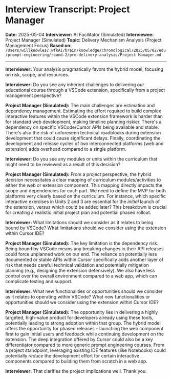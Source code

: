 # Interview Transcript: Project Manager

**Date:** 2025-05-04
**Interviewer:** AI Facilitator (Simulated)
**Interviewee:** Project Manager (Simulated)
**Topic:** Delivery Mechanism Analysis (Project Management Focus)
**Based on:** `/Users/willknowles/.wfkAi/brain/knowledge/chronological/2025/05/02/edu/prompt-engineering/round-2/pre-delivery-analysis/Project Manager.md`

---

**Interviewer:** Your analysis pragmatically favors the hybrid model, focusing on risk, scope, and resources.

**Interviewer:** Do you see any inherent challenges to delivering our educational course through a VSCode extension, specifically from a project management perspective?

**Project Manager (Simulated):** The main challenges are estimation and dependency management. Estimating the effort required to build complex interactive features within the VSCode extension framework is harder than for standard web development, making timeline planning riskier. There's a dependency on specific VSCode/Cursor APIs being available and stable. There's also the risk of unforeseen technical roadblocks during extension development that could cause significant delays. Finally, coordinating the development and release cycles of *two* interconnected platforms (web and extension) adds overhead compared to a single platform.

**Interviewer:** Do you see any modules or units within the curriculum that might need to be reviewed as a result of this decision?

**Project Manager (Simulated):** From a project perspective, the hybrid decision necessitates a clear mapping of curriculum modules/activities to either the web or extension component. This mapping directly impacts the scope and dependencies for each part. We need to define the MVP for both platforms very clearly based on the curriculum. For instance, which specific interactive exercises in Units 2 and 3 are essential for the *initial* launch of the extension, versus which could be added later? This breakdown is crucial for creating a realistic initial project plan and potential phased rollout.

**Interviewer:** What limitations should we consider as it relates to being bound by VSCode? What limitations should we consider using the extension within Cursor IDE?

**Project Manager (Simulated):** The key limitation is the dependency risk. Being bound by VSCode means any breaking changes in their API releases could force unplanned work on our end. The reliance on potentially less documented or stable APIs within Cursor specifically adds another layer of risk that needs careful technical validation and potentially mitigation planning (e.g., designing the extension defensively). We also have less control over the overall environment compared to a web app, which can complicate testing and support.

**Interviewer:** What new functionalities or opportunities should we consider as it relates to operating within VSCode? What new functionalities or opportunities should we consider using the extension within Cursor IDE?

**Project Manager (Simulated):** The opportunity lies in delivering a highly targeted, high-value product for developers already using these tools, potentially leading to strong adoption within that group. The hybrid model offers the opportunity for phased releases – launching the web component first to gain initial users and feedback while continuing development on the extension. The deep integration offered by Cursor could also be a key differentiator compared to more generic prompt engineering courses. From a project standpoint, leveraging existing IDE features (like Notebooks) could potentially *reduce* the development effort for certain interactive components compared to building them from scratch in a web app.

**Interviewer:** That clarifies the project implications well. Thank you. 